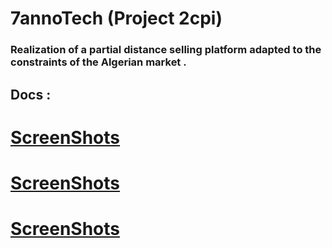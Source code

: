 # 7annoTech (Project 2cpi)
### Realization of a partial distance selling platform adapted to the constraints of the Algerian market .
## Docs : 
# [ ScreenShots ]( https://github.com/ossamaazzaz/project-2CPI/blob/master/7anooTechScreenShots/README.md )
# [ ScreenShots ]( https://github.com/ossamaazzaz/project-2CPI/blob/master/7anooTechScreenShots/README.md )
# [ ScreenShots ]( https://github.com/ossamaazzaz/project-2CPI/blob/master/7anooTechScreenShots/README.md )
